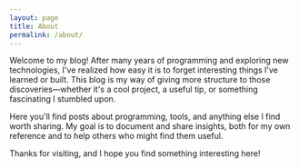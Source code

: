 ```yaml
---
layout: page
title: About
permalink: /about/
---
```


Welcome to my blog! After many years of programming and exploring new technologies, I've realized how easy it is to forget interesting things I've learned or built. This blog is my way of giving more structure to those discoveries—whether it's a cool project, a useful tip, or something fascinating I stumbled upon.

Here you'll find posts about programming, tools, and anything else I find worth sharing. My goal is to document and share insights, both for my own reference and to help others who might find them useful.

Thanks for visiting, and I hope you find something interesting here!

